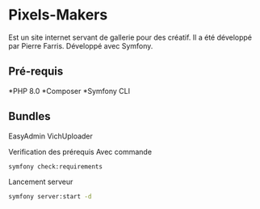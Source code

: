 # Pixels-Makers

Est un site internet servant de gallerie pour des créatif. Il a été développé par Pierre Farris. Développé avec Symfony.

## Pré-requis

*PHP 8.0
*Composer
*Symfony CLI


## Bundles
EasyAdmin
VichUploader

Verification des prérequis
Avec commande 
````bash
symfony check:requirements
````

Lancement serveur 
````bash
symfony server:start -d
````